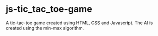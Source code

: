 # js-tic_tac_toe-game
A tic-tac-toe game created using HTML, CSS and Javascript. The AI is created using the min-max algorithm.
